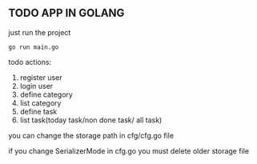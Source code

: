 ## TODO APP IN GOLANG

just run the project

``go run main.go
``

todo actions:
1. register user
2. login user
3. define category
4. list category
5. define task
6. list task(today task/non done task/ all task)


you can change the storage path in cfg/cfg.go file

if you change SerializerMode in cfg.go you must delete older storage file
